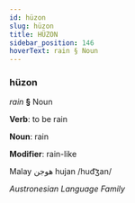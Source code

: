 ```yaml
---
id: hüzon
slug: hüzon
title: HÜZON
sidebar_position: 146
hoverText: rain § Noun
---
```


### hüzon

*rain* **§** Noun

**Verb**: to be rain

**Noun**: rain

**Modifier**: rain-like

Malay هوجن hujan /hud͡ʒan/

*Austronesian Language Family*